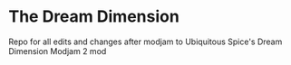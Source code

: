 The Dream Dimension
========

Repo for all edits and changes after modjam to Ubiquitous Spice's Dream Dimension Modjam 2 mod
